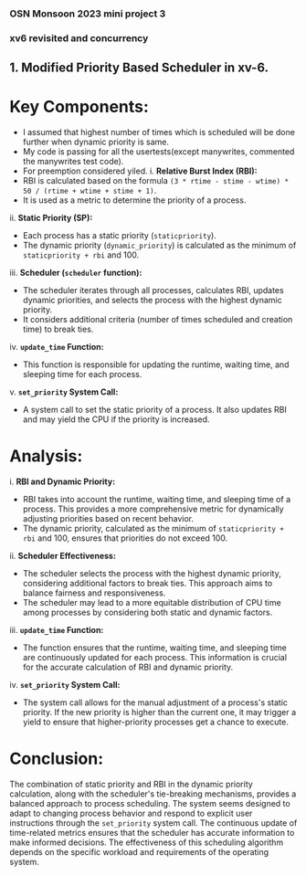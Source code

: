 ### OSN Monsoon 2023 mini project 3
### xv6 revisited and concurrency

## 1. Modified Priority Based Scheduler in xv-6.
# Key Components:
   - I assumed that highest number of times which is scheduled will be done further when dynamic priority is same.
   - My code is passing for all the usertests(except manywrites, commented the manywrites test code).
   - For preemption considered yiled.
i. **Relative Burst Index (RBI):**
   - RBI is calculated based on the formula `(3 * rtime - stime - wtime) * 50 / (rtime + wtime + stime + 1)`.
   - It is used as a metric to determine the priority of a process.

ii. **Static Priority (SP):**
   - Each process has a static priority (`staticpriority`).
   - The dynamic priority (`dynamic_priority`) is calculated as the minimum of `staticpriority + rbi` and 100.

iii. **Scheduler (`scheduler` function):**
   - The scheduler iterates through all processes, calculates RBI, updates dynamic priorities, and selects the process with the highest dynamic priority.
   - It considers additional criteria (number of times scheduled and creation time) to break ties.

iv. **`update_time` Function:**
   - This function is responsible for updating the runtime, waiting time, and sleeping time for each process.

v. **`set_priority` System Call:**
   - A system call to set the static priority of a process. It also updates RBI and may yield the CPU if the priority is increased.

# Analysis:

i. **RBI and Dynamic Priority:**
   - RBI takes into account the runtime, waiting time, and sleeping time of a process. This provides a more comprehensive metric for dynamically adjusting priorities based on recent behavior.
   - The dynamic priority, calculated as the minimum of `staticpriority + rbi` and 100, ensures that priorities do not exceed 100.

ii. **Scheduler Effectiveness:**
   - The scheduler selects the process with the highest dynamic priority, considering additional factors to break ties. This approach aims to balance fairness and responsiveness.
   - The scheduler may lead to a more equitable distribution of CPU time among processes by considering both static and dynamic factors.

iii. **`update_time` Function:**
   - The function ensures that the runtime, waiting time, and sleeping time are continuously updated for each process. This information is crucial for the accurate calculation of RBI and dynamic priority.

iv. **`set_priority` System Call:**
   - The system call allows for the manual adjustment of a process's static priority. If the new priority is higher than the current one, it may trigger a yield to ensure that higher-priority processes get a chance to execute.

# Conclusion:

The combination of static priority and RBI in the dynamic priority calculation, along with the scheduler's tie-breaking mechanisms, provides a balanced approach to process scheduling. The system seems designed to adapt to changing process behavior and respond to explicit user instructions through the `set_priority` system call. The continuous update of time-related metrics ensures that the scheduler has accurate information to make informed decisions. The effectiveness of this scheduling algorithm depends on the specific workload and requirements of the operating system.

